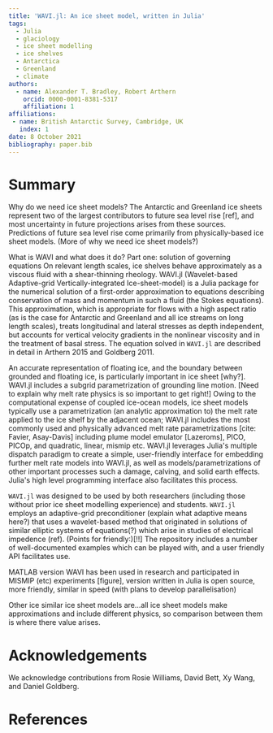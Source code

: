 ```yaml
---
title: 'WAVI.jl: An ice sheet model, written in Julia'
tags:
  - Julia
  - glaciology
  - ice sheet modelling
  - ice shelves
  - Antarctica
  - Greenland
  - climate
authors:
  - name: Alexander T. Bradley, Robert Arthern
    orcid: 0000-0001-8381-5317
    affiliation: 1
affiliations:
 - name: British Antarctic Survey, Cambridge, UK
   index: 1
date: 8 October 2021
bibliography: paper.bib
---
```


# Summary

Why do we need ice sheet models?
The Antarctic and Greenland ice sheets represent two of the largest contributors to future sea level rise [ref], and most uncertainty in future projections arises from these sources. Predictions of future sea level rise come primarily from physically-based ice sheet models. (More of why we need ice sheet models?)

What is WAVI and what does it do? Part one: solution of governing equations
On relevant length scales, ice shelves behave approximately as a viscous fluid with a shear-thinning rheology. WAVI.jl (Wavelet-based Adaptive-grid Vertically-integrated Ice-sheet-model) is a Julia package for the numerical solution of a first-order approximation to equations describing conservation of mass and momentum in such a fluid (the Stokes equations). This approximation, which is appropriate for flows with a high aspect ratio (as is the case for Antarctic and Greenland and all ice streams on long length scales), treats longitudinal and lateral stresses as depth independent, but accounts for vertical velocity gradients in the nonlinear viscosity and in the treatment of basal stress. The equation solved in ``WAVI.jl`` are described in detail in Arthern 2015 and Goldberg 2011.

An accurate representation of floating ice, and the boundary between grounded and floating ice, is particularly important in ice sheet [why?]. WAVI.jl includes a subgrid parametrization of grounding line motion. [Need to explain why melt rate physics is so important to get right!] Owing to the computational expense of coupled ice-ocean models, ice sheet models typically use a parametrization (an analytic approximation to) the melt rate applied to the ice shelf by the adjacent ocean; WAVI.jl includes the most commonly used and physically advanced melt rate parametrizations [cite: Favier, Asay-Davis] including plume model emulator [Lazeroms], PICO, PICOp, and quadratic, linear, mismip etc. WAVI.jl leverages Julia's multiple dispatch paradigm to create a simple, user-friendly interface for embedding further melt rate models into WAVI.jl, as well as models/parametrizations of other important processes such a damage, calving, and solid earth effects. Julia's high level programming interface also facilitates this process.

``WAVI.jl`` was designed to be used by both researchers (including those without prior ice sheet modelling experience) and students. ``WAVI.jl`` employs an adaptive-grid preconditioner (explain what adaptive means here?) that uses a wavelet-based method that originated in solutions of similar elliptic systems of equations(?) which arise in studies of electrical impedence (ref). (Points for friendly:)[!!] The repository includes a number of well-documented examples which can be played with, and a user friendly API facilitates use.

MATLAB version WAVI has been used in research and participated in MISMIP (etc) experiments [figure], version written in Julia is open source, more friendly, similar in speed (with plans to develop parallelisation)

Other ice similar ice sheet models are...all ice sheet models make approximations and include different physics, so comparison between them is where there value arises.



# Acknowledgements

We acknowledge contributions from Rosie Williams, David Bett, Xy Wang, and Daniel Goldberg.

# References